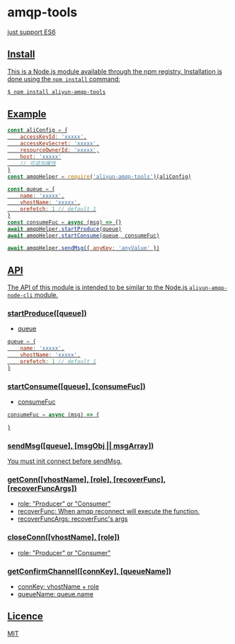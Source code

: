 # amqp-tools

<u>just support ES6

## Install

This is a [Node.js](https://nodejs.org/en/) module available through the
[npm registry](https://www.npmjs.com/). Installation is done using the
[`npm install` command](https://docs.npmjs.com/getting-started/installing-npm-packages-locally):

```bash
$ npm install aliyun-amqp-tools
```

## Example
```js
const aliConfig = {
    accessKeyId: 'xxxxx',
    accessKeySecret: 'xxxxx',
    resourceOwnerId: 'xxxxx',
    host: 'xxxxx'
    // 可追加属性
}
const amqpHelper = require('aliyun-amqp-tools')(aliConfig)

const queue = {
    name: 'xxxxx',
    vhostName: 'xxxxx',
    prefetch: 1 // default 1
}
const consumeFuc = async (msg) => {}
await amqpHelper.startProduce(queue)
await amqpHelper.startConsume(queue, consumeFuc)

await amqpHelper.sendMsg({ anyKey: 'anyValue' })
```

## API

The API of this module is intended to be similar to the
[Node.js `aliyun-amqp-node-cli` module](https://github.com/AliwareMQ/amqp-demos/tree/master/amqp-node-demo?spm=a2c4g.11186623.2.12.1465618foxqNxZ).

### startProduce([queue])
- queue
```js
queue = {
    name: 'xxxxx',
    vhostName: 'xxxxx',
    prefetch: 1 // default 1
}
```

### startConsume([queue], [consumeFuc])
- consumeFuc
```js
consumeFuc = async (msg) => {

}
```

### sendMsg([queue], [msgObj || msgArray])
You must init connect before sendMsg.

### getConn([vhostName], [role], [recoverFunc], [recoverFuncArgs])
- role: "Producer" or "Consumer"
- recoverFunc: When amqp reconnect will execute the function.
- recoverFuncArgs: recoverFunc's args

### closeConn([vhostName], [role])
- role: "Producer" or "Consumer"

### getConfirmChannel([connKey], [queueName])
- connKey: vhostName + role
- queueName: queue.name

## Licence

[MIT](LICENSE)
